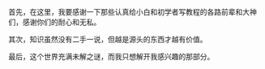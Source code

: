 首先，在这里，我要感谢一下那些认真给小白和初学者写教程的各路前辈和大神们，感谢你们的耐心和无私。

其次，知识虽然没有二手一说，但越是源头的东西才越有价值。

最后，这个世界充满未解之谜，而我只想解开我感兴趣的那部分。